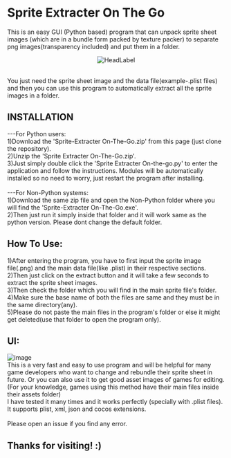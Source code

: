 # Sprite Extracter On The Go
This is an easy GUI (Python based) program that can unpack sprite sheet images (which are in a bundle form packed by texture packer) to separate png images(transparency included) and put them in a folder.
<br><p align='center'>![HeadLabel](https://user-images.githubusercontent.com/89206401/136655387-3a8a7cf4-99ed-4416-bafa-fd0b4bbf9397.png)</p>
<br>You just need the sprite sheet image and the data file(example-.plist files) and then you can use this program to automatically extract all the sprite images in a folder.
<br>
## INSTALLATION
---For Python users:
<br>1)Download the 'Sprite-Extracter On-The-Go.zip' from this page (just clone the repository).
<br>2)Unzip the 'Sprite Extracter On-The-Go.zip'.
<br>3)Just simply double click the 'Sprite Extracter On-the-go.py' to enter the application and follow the instructions. Modules will be automatically installed so no need to worry, just restart the program after installing.
<br>
<br>---For Non-Python systems:
<br>1)Download the same zip file and open the Non-Python folder where you will find the 'Sprite-Extracter On-The-Go.exe'.
<br>2)Then just run it simply inside that folder and it will work same as the python version. Please dont change the default folder.
<br>
## How To Use:
1)After entering the program, you have to first input the sprite image file(.png) and the main data file(like .plist) in their respective sections.
<br>2)Then just click on the extract button and it will take a few seconds to extract the sprite sheet images.
<br>3)Then check the folder which you will find in the main sprite file's folder.
<br>4)Make sure the base name of both the files are same and they must be in the same directory(any).
<br>5)Please do not paste the main files in the program's folder or else it might get deleted(use that folder to open the program only).
<br>
## UI:
![image](https://user-images.githubusercontent.com/89206401/136655763-ddfb4090-c9cf-4397-bebc-1c5d6a2fff8c.png)
<br>This is a very fast and easy to use program and will be helpful for many game developers who want to change and rebundle their sprite sheet in future. Or you can also use it to get good asset images of games for editing.
<br>(For your knowledge, games using this method have their main files inside their assets folder)
<br>I have tested it many times and it works perfectly (specially with .plist files). It supports plist, xml, json and cocos extensions.
<br>
<br>Please open an issue if you find any error.
## Thanks for visiting! :)
